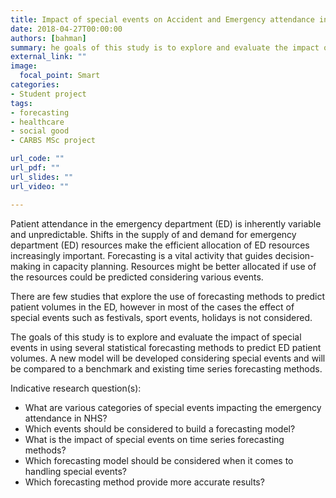 ```yaml
---
title: Impact of special events on Accident and Emergency attendance in NHS Wales
date: 2018-04-27T00:00:00
authors: [bahman]
summary: he goals of this study is to explore and evaluate the impact of special events such as holidays, weather, festivals and sport events in using several statistical forecasting methods to predict A&E patient volumes. A new model will be developed considering special events and will be compared to a benchmark and existing time series forecasting methods.
external_link: ""
image:
  focal_point: Smart
categories:
- Student project
tags:
- forecasting
- healthcare
- social good
- CARBS MSc project

url_code: ""
url_pdf: ""
url_slides: ""
url_video: ""

---
```


Patient attendance in the emergency department (ED) is inherently variable and unpredictable. Shifts in the supply of and demand for emergency department (ED) resources make the efficient allocation of ED resources increasingly important. Forecasting is a vital activity that guides decision-making in capacity planning.  Resources might be better allocated if use of the resources could be predicted considering various events.

There are few studies that explore the use of forecasting methods to predict patient volumes in the ED, however in most of the cases the effect of special events such as festivals, sport events, holidays is not considered.

The goals of this study is to explore and evaluate the impact of special events in using several statistical forecasting methods to predict ED patient volumes. A new model will be developed considering special events and will be compared to a benchmark and existing time series forecasting methods. 

Indicative research question(s):

* What are various categories of special events impacting the emergency attendance in NHS?
* Which events should be considered to build a forecasting model?
* What is the impact of special events on time series forecasting methods?
* Which forecasting model should be considered when it comes to handling special events?
* Which forecasting method provide more accurate results?
